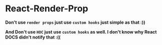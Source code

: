 # React-Render-Prop

**Don't use `render props` just use `custom hooks` just simple as that :))**

**And Don't use `HOC` just use `custom hooks` as well. I don't know why React DOCS didn't notify that :((**